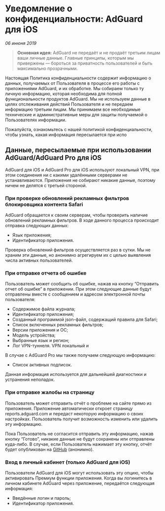 # Уведомление о конфиденциальности: AdGuard для iOS
*06 инюня 2019*
> **Основная идея:** AdGuard не передаёт и не продаёт третьим лицам ваши личные данные. Главные принципы, которым мы привержены — бороться за приватность пользователей и быть максимально прозрачными.

Настоящая Политика конфиденциальности содержит информацию о данных, получаемых от Пользователя в процессе его работы с приложениями AdGuard, и их обработке. Мы собираем только ту личную информацию, которая необходима для полной функциональности продуктов AdGuard. Мы не используем данные в целях отслеживания действий Пользователя и не передаем информацию третьим лицам. Мы принимаем все необходимые технические и административные меры для защиты получаемой  о Пользователях информации.

Пожалуйста, ознакомьтесь с нашей политикой конфиденциальности, чтобы узнать, какая информация пересылается при испо

## Данные, пересылаемые при использовании AdGuard/AdGuard Pro для iOS

AdGuard для iOS и AdGuard Pro для iOS используют локальный VPN, при этом соединения ни с какими удалёнными серверами не устанавливаются. Приложения не собирают никакие данные, поэтому ничем не делятся с третьей стороной.

### При проверке обновлений рекламных фильтров блокировщика контента Safari

AdGuard обращается к своим серверам, чтобы проверить наличие обновлений рекламных фильтров. В ходе данного процесса происходит отправка следующих данных:

- Язык приложения;
- Идентификатор приложения.

Проверка обновлений фильтров осуществляется раз в сутки. Мы не храним эти данные, но анонимно агрегируем их с целью выявления числа активных пользователей.

### При отправке отчета об ошибке

Пользователь может сообщить об ошибке, нажав на кнопку “Отправить отчет об ошибке” в приложении. При этом следующие данные будут отправлены вместе с сообщением и адресом электронной почты пользователя:

- Содержимое файла журнала;
- Идентификатор приложения;
- Созданный программой json-файл, содержащий правила для Safari;
- Список включенных рекламных фильтров;
- Версии приложения и ОС;
- Модель устройства;
- Выбранные язык и регион;
- Лог VPN-туннеля. VPN локальный и 

В случае с AdGuard Pro мы также получаем следующую информацию:

- Список активных подписок.

Данная информация используется для дальнейшей диагностики и устранения неполадок.

### При отправке жалобы на страницу

Пользователь может отправить отчёт о проблеме на сайте прямо из приложения. Приложение автоматически откроет страницу reports.adguard.com и передаст некоторую информацию о своих настройках. Пользователь получит возможность изменить или удалить эту информацию.

Пока Пользователь не согласится отправить эту информацию, нажав кнопку “Готово”, никакие данные не будут сохранены или отправлены куда-либо. В случае, если Пользователь нажимает эту кнопку, отчёт будет опубликован на [GitHub](https://github.com/adguardteam/adguardfilters/issues) (анонимно).

### Вход в личный кабинет (только AdGuard для iOS)

Пользователи AdGuard для iOS могут использовать эту опцию, чтобы активировать Премиум функции приложения. Когда вы логинитесь в личном кабинете AdGuard через приложение, передаётся следующая информация:

- Введённые логин и пароль;
- Идентификатор приложения.